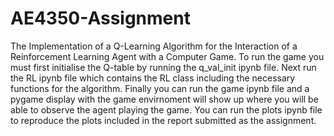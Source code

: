 # AE4350-Assignment
The Implementation of a Q-Learning Algorithm for the Interaction of a Reinforcement Learning Agent with a Computer Game.
To run the game you must first initialise the Q-table by running the q_val_init ipynb file. Next run the RL ipynb file which contains the RL class including the necessary functions for the algorithm. Finally you can run the game ipynb file and a pygame display with the game envirnoment will show up where you will be able to observe the agent playing the game. You can run the plots ipynb file to reproduce the plots included in the report submitted as the assignment.
